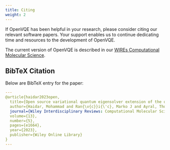 ```yaml
---
title: Citing
weight: 2
---
```


If OpenVQE has been helpful in your research, please consider citing our relevant software papers. Your support enables us to continue dedicating time and resources to the development of OpenVQE.
<!--more-->

The current version of OpenVQE is described in our [WIREs Computational Molecular Science](https://wires.onlinelibrary.wiley.com/doi/10.1002/wcms.1664).




##  BibTeX Citation

Below are BibTeX entry for the paper:

```yaml
---
@article{haidar2023open,
  title={Open source variational quantum eigensolver extension of the quantum learning machine for quantum chemistry},
  author={Haidar, Mohammad and Ran{\v{c}}i{\'c}, Marko J and Ayral, Thomas and Maday, Yvon and Piquemal, Jean-Philip},
  journal={Wiley Interdisciplinary Reviews: Computational Molecular Science},
  volume={13},
  number={5},
  pages={e1664},
  year={2023},
  publisher={Wiley Online Library}
}
---
```
